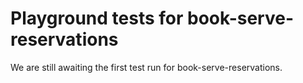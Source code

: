 # Playground tests for book-serve-reservations
We are still awaiting the first test run for book-serve-reservations.
